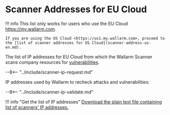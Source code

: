 [file-ips-list]: ../downloads/scanner-ip-addresses-eu.txt

# Scanner Addresses for EU Cloud

!!! info
    This list only works for users who use the EU Cloud <https://my.wallarm.com>.
    
    If you are using the US Cloud <https://us1.my.wallarm.com>, proceed to the [list of scanner addresses for US Cloud](scanner-address-us-en.md).

The list of IP addresses for EU Cloud from which the Wallarm Scanner scans company resources for [vulnerabilities](../glossary-en.md#vulnerability).

--8<-- "../include/scanner-ip-request.md"

IP addresses used by Wallarm to recheck attacks and vulnerabilities:

--8<-- "../include/scanner-ip-validate.md"

!!! info "Get the list of IP addresses"
    [Download the plain text file containing list of scanners' IP addresses.][file-ips-list]